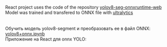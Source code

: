 React project uses the code of the repository [yolov8-seg-onnxruntime-web](https://github.com/Hyuto/yolov8-seg-onnxruntime-web/tree/master)<br>
Model was trained and transfered to ONNX file with [ultralytics](https://github.com/ultralytics/ultralytics)<br>
<br>
<br>
Обучить модель yolov8-segment и преобразовать ее в файл ONNX: [yolov8+onnx.ipynb](https://github.com/Cai-Chuqiao/Cai-Chuqiao.github.io/blob/main/colab/yolov8%2Bonnx.ipynb)<br>
Приложение на React для onnx YOLO:
